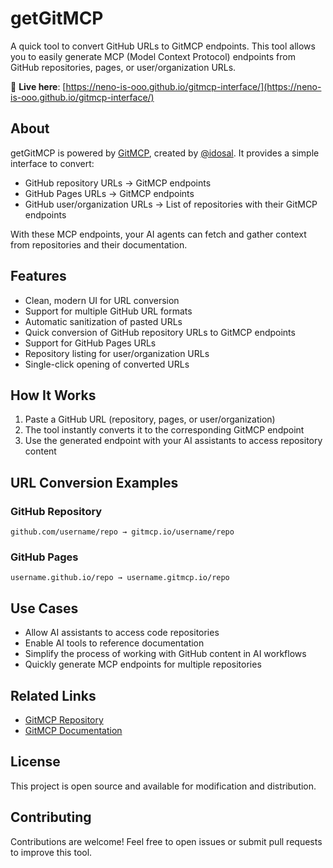 # getGitMCP

A quick tool to convert GitHub URLs to GitMCP endpoints. This tool allows you to easily generate MCP (Model Context Protocol) endpoints from GitHub repositories, pages, or user/organization URLs.

🔗 **Live here**: [https://neno-is-ooo.github.io/gitmcp-interface/](https://neno-is-ooo.github.io/gitmcp-interface/)

## About

getGitMCP is powered by [GitMCP](https://gitmcp.io/), created by [@idosal](https://github.com/idosal/git-mcp). It provides a simple interface to convert:

- GitHub repository URLs → GitMCP endpoints
- GitHub Pages URLs → GitMCP endpoints
- GitHub user/organization URLs → List of repositories with their GitMCP endpoints

With these MCP endpoints, your AI agents can fetch and gather context from repositories and their documentation.

## Features

- Clean, modern UI for URL conversion
- Support for multiple GitHub URL formats
- Automatic sanitization of pasted URLs
- Quick conversion of GitHub repository URLs to GitMCP endpoints
- Support for GitHub Pages URLs
- Repository listing for user/organization URLs
- Single-click opening of converted URLs

## How It Works

1. Paste a GitHub URL (repository, pages, or user/organization)
2. The tool instantly converts it to the corresponding GitMCP endpoint
3. Use the generated endpoint with your AI assistants to access repository content

## URL Conversion Examples

### GitHub Repository
```
github.com/username/repo → gitmcp.io/username/repo
```

### GitHub Pages
```
username.github.io/repo → username.gitmcp.io/repo
```

## Use Cases

- Allow AI assistants to access code repositories
- Enable AI tools to reference documentation
- Simplify the process of working with GitHub content in AI workflows
- Quickly generate MCP endpoints for multiple repositories

## Related Links

- [GitMCP Repository](https://github.com/idosal/git-mcp)
- [GitMCP Documentation](https://gitmcp.io/docs)

## License

This project is open source and available for modification and distribution.

## Contributing

Contributions are welcome! Feel free to open issues or submit pull requests to improve this tool.
